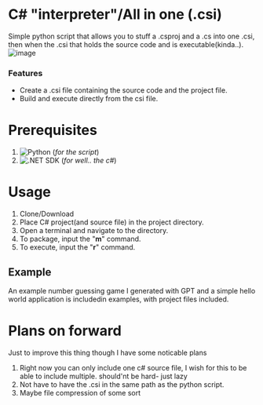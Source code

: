 # C# "interpreter"/All in one (.csi)
Simple python script that allows you to stuff a .csproj and a .cs into one .csi, then when the .csi that holds the source code and is executable(kinda..).
![image](https://github.com/LoganjdM/Csharp-all-in-one-file/assets/138932791/61e9b72f-b2b0-4967-a07a-681872ece5e9)

### Features
* Create a .csi file containing the source code and the project file.
* Build and execute directly from the csi file.

# Prerequisites
1. ![Python](https://www.python.org/) (*for the script*)
2. ![.NET SDK](https://dotnet.microsoft.com/en-us/download/visual-studio-sdks) (*for well.. the c#*)

# Usage
1. Clone/Download
2. Place C# project(and source file) in the project directory.
3. Open a terminal and navigate to the directory.
4. To package, input the "**m**" command.
5. To execute, input the "**r**" command.
## Example
An example number guessing game I generated with GPT and a simple hello world application is includedin examples, with project files included.

# Plans on forward
Just to improve this thing though I have some noticable plans
1. Right now you can only include one c# source file, I wish for this to be able to include multiple. should'nt be hard- just lazy
2. Not have to have the .csi in the same path as the python script.
3. Maybe file compression of some sort
